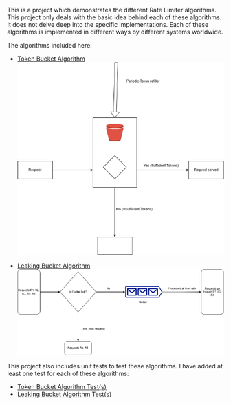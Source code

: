 This is a project which demonstrates the different Rate Limiter algorithms. This project only deals with the basic idea behind each of these algorithms. It does not delve deep into the specific implementations. Each of these algorithms is implemented in different ways by different systems worldwide.

The algorithms included here:
- [Token Bucket Algorithm](src/main/java/com/pallamsetty/tokenbucket)
![Token Bucket](assets/Load%20Bucket%20Algorithm.drawio.png)

- [Leaking Bucket Algorithm](src/main/java/com/pallamsetty/leakingbucket)
![Leaking Bucket](assets/Leaking%20Bucket%20Algorithm.drawio.png)

This project also includes unit tests to test these algorithms. I have added at least one test for each of these algorithms:
- [Token Bucket Algorithm Test(s)](src/test/java/com/pallamsetty/tokenbucket)
- [Leaking Bucket Algorithm Test(s)](src/test/java/com/pallamsetty/leakingbucket)
